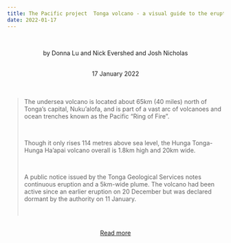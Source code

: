 ```yaml
---
title: The Pacific project  Tonga volcano - a visual guide to the eruption and its aftermath
date: 2022-01-17
---
```


<br><center>by Donna Lu and Nick Evershed and Josh Nicholas</center><br>

<center>17 January 2022</center><br><br>

<blockquote><p>The undersea volcano is located about 65km (40 miles) north of Tonga’s capital, Nuku’alofa, and is part of a vast arc of volcanoes and ocean trenches known as the Pacific “Ring of Fire”.</p><br>

<p>Though it only rises 114 metres above sea level, the Hunga Tonga-Hunga Ha’apai volcano overall is 1.8km high and 20km wide.</p><br>

<p>A public notice issued by the Tonga Geological Services notes continuous eruption and a 5km-wide plume. The volcano had been active since an earlier eruption on 20 December but was declared dormant by the authority on 11 January.</p><br>

</blockquote><br>

<center><a href="https://www.theguardian.com/world/2022/jan/17/tonga-volcano-a-visual-guide-to-the-eruption-and-its-aftermath">Read more</a></center>